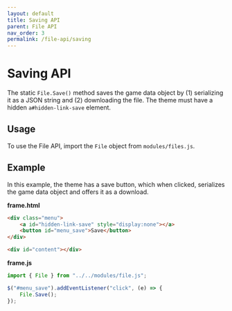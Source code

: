 ```yaml
---
layout: default
title: Saving API
parent: File API
nav_order: 3
permalink: /file-api/saving
---
```


# Saving API

The static `File.Save()` method saves the game data object by (1) serializing it as a JSON string and (2) downloading the file. The theme must have a hidden `a#hidden-link-save` element.

## Usage

To use the File API, import the `File` object from `modules/files.js`.

## Example

In this example, the theme has a save button, which when clicked, serializes the game data object and offers it as a download.

**frame.html**

```html
<div class="menu">
	<a id="hidden-link-save" style="display:none"></a>
	<button id="menu_save">Save</button>
</div>

<div id="content"></div>
```

**frame.js**

```javascript
import { File } from "../../modules/file.js";

$("#menu_save").addEventListener("click", (e) => {
	File.Save();
});

```